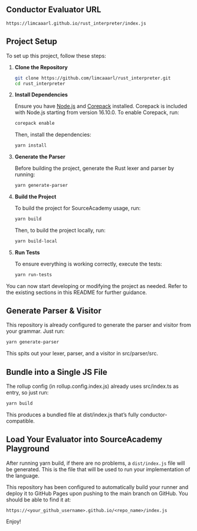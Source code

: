 ## Conductor Evaluator URL
```
https://limcaaarl.github.io/rust_interpreter/index.js
```

## Project Setup

To set up this project, follow these steps:

1. **Clone the Repository**

   ```bash
   git clone https://github.com/limcaaarl/rust_interpreter.git
   cd rust_interpreter
   ```

2. **Install Dependencies**

   Ensure you have [Node.js](https://nodejs.org/) and [Corepack](https://nodejs.org/api/corepack.html) installed. Corepack is included with Node.js starting from version 16.10.0. To enable Corepack, run:
   ```bash
   corepack enable
   ```
   Then, install the dependencies:
   ```bash
   yarn install
   ```

3. **Generate the Parser**

   Before building the project, generate the Rust lexer and parser by running:
   ```bash
   yarn generate-parser
   ```

4. **Build the Project**

   To build the project for SourceAcademy usage, run:
   ```bash
   yarn build
   ```
   Then, to build the project locally, run:
   ```bash
   yarn build-local
   ```

5. **Run Tests**

   To ensure everything is working correctly, execute the tests:
   ```bash
   yarn run-tests
   ```


You can now start developing or modifying the project as needed. Refer to the existing sections in this README for further guidance.

## Generate Parser & Visitor
This repository is already configured to generate the parser and visitor from your grammar. Just run:

```bash
yarn generate-parser
```

This spits out your lexer, parser, and a visitor in src/parser/src.

## Bundle into a Single JS File
The rollup config (in rollup.config.index.js) already uses src/index.ts as entry, so just run:

```bash
yarn build
```
This produces a bundled file at dist/index.js that’s fully conductor-compatible.

## Load Your Evaluator into SourceAcademy Playground
After running yarn build, if there are no problems, a `dist/index.js` file will be generated. This is the file that will be used to run your implementation of the language.

This repository has been configured to automatically build your runner and deploy it to GitHub Pages upon pushing to the main branch on GitHub. You should be able to find it at:
```
https://<your_github_username>.github.io/<repo_name>/index.js
```

Enjoy!
